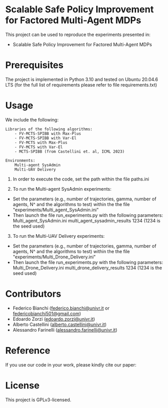 # Scalable Safe Policy Improvement for Factored Multi-Agent MDPs

This project can be used to reproduce the experiments presented in:

- Scalable Safe Policy Improvement for Factored Multi-Agent MDPs


# Prerequisites

The project is implemented in Python 3.10 and tested on Ubuntu 20.04.6 LTS (for the full list of requirements please refer to file requirements.txt)

# Usage

We include the following:

    Libraries of the following algorithms:
        - FV-MCTS-SPIBB with Max-Plus
        - FV-MCTS-SPIBB with Var-El
        - FV-MCTS with Max-Plus
        - FV-MCTS with Var-El
        - MCTS-SPIBB (from Castellini et. al, ICML 2023)

    Environments:
        Multi-agent SysAdmin
        Multi-UAV Delivery

1. In order to execute the code, set the path within the file paths.ini

2. To run the Multi-agent SysAdmin experiments:
- Set the parameters (e.g., number of trajectories, gamma, number of agents, N^ and the algorithms to test) within the the file "experiments/Multi_agent_SysAdmin.ini"
- Then launch the file run_experiments.py with the following parameters: Multi_agent_SysAdmin.ini multi_agent_sysadmin_results 1234 (1234 is the seed used)

3. To run the Multi-UAV Delivery experiments:
- Set the parameters (e.g., number of trajectories, gamma, number of agents, N^ and the algorithms to test) within the the file "experiments/Multi_Drone_Delivery.ini"
- Then launch the file run_experiments.py with the following parameters: Multi_Drone_Delivery.ini multi_drone_delivery_results 1234 (1234 is the seed used)


# Contributors

- Federico Bianchi (federico.bianchi@univr.it or federicobianchi501@gmail.com)
- Edoardo Zorzi (edoardo.zorzi@univr.it)
- Alberto Castellini (alberto.castellini@univr.it)
- Alessandro Farinelli (alessandro.farinelli@univr.it)

# Reference
If you use our code in your work, please kindly cite our paper:

# License

This project is GPLv3-licensed. 
